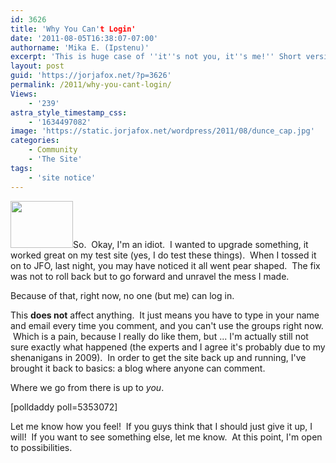 ```yaml
---
id: 3626
title: 'Why You Can't Login'
date: '2011-08-05T16:38:07-07:00'
authorname: 'Mika E. (Ipstenu)'
excerpt: 'This is huge case of ''it''s not you, it''s me!'' Short version - Don''t worry, just leave a comment without logging in.'
layout: post
guid: 'https://jorjafox.net/?p=3626'
permalink: /2011/why-you-cant-login/
Views:
    - '239'
astra_style_timestamp_css:
    - '1634497082'
image: 'https://static.jorjafox.net/wordpress/2011/08/dunce_cap.jpg'
categories:
    - Community
    - 'The Site'
tags:
    - 'site notice'
---
```


<img class="alignleft size-thumbnail wp-image-3627" title="dunce_cap" src="//static.jorjafox.net/wordpress/2011/08/dunce_cap-210x140.jpg" alt="" width="100" height="75" />So.  Okay, I'm an idiot.  I wanted to upgrade something, it worked great on my test site (yes, I do test these things).  When I tossed it on to JFO, last night, you may have noticed it all went pear shaped.  The fix was not to roll back but to go forward and unravel the mess I made.

Because of that, right now, no one (but me) can log in.

This **does not** affect anything.  It just means you have to type in your name and email every time you comment, and you can't use the groups right now.  Which is a pain, because I really do like them, but ... I'm actually still not sure exactly what happened (the experts and I agree it's probably due to my shenanigans in 2009).  In order to get the site back up and running, I've brought it back to basics: a blog where anyone can comment.

Where we go from there is up to _you_.

[polldaddy poll=5353072]

Let me know how you feel!  If you guys think that I should just give it up, I will!  If you want to see something else, let me know.  At this point, I'm open to possibilities.
